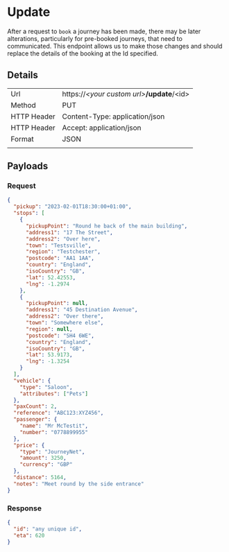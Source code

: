 # Update

After a request to `book` a journey has been made, there may be later alterations, particularly for pre-booked journeys, that need to communicated. This endpoint allows us to make those changes and should replace the details of the booking at the Id specified.

## Details

|             |                                                |
| ----------- | ---------------------------------------------- |
| Url         | https://_\<your custom url\>_**/update**/\<id> |
| Method      | PUT                                            |
| HTTP Header | Content-Type: application/json                 |
| HTTP Header | Accept: application/json                       |
| Format      | JSON                                           |
|             |                                                |

## Payloads

### Request

```json
{
  "pickup": "2023-02-01T18:30:00+01:00",
  "stops": [
    {
      "pickupPoint": "Round he back of the main building",
      "address1": "17 The Street",
      "address2": "Over here",
      "town": "Testsville",
      "region": "Testchester",
      "postcode": "AA1 1AA",
      "country": "England",
      "isoCountry": "GB",
      "lat": 52.42553,
      "lng": -1.2974
    },
    {
      "pickupPoint": null,
      "address1": "45 Destination Avenue",
      "address2": "Over there",
      "town": "Somewhere else",
      "region": null,
      "postcode": "SH4 6WE",
      "country": "England",
      "isoCountry": "GB",
      "lat": 53.9173,
      "lng": -1.3254
    }
  ],
  "vehicle": {
    "type": "Saloon",
    "attributes": ["Pets"]
  },
  "paxCount": 2,
  "reference": "ABC123:XYZ456",
  "passenger": {
    "name": "Mr McTestit",
    "number": "0778899955"
  },
  "price": {
    "type": "JourneyNet",
    "amount": 3250,
    "currency": "GBP"
  },
  "distance": 5164,
  "notes": "Meet round by the side entrance"
}
```

### Response

```json
{
  "id": "any unique id",
  "eta": 620
}
```
